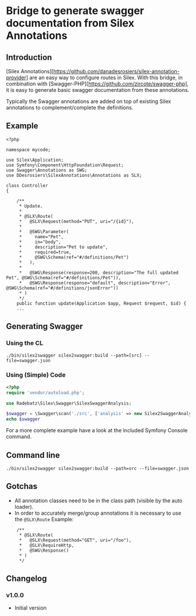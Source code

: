 Bridge to generate swagger documentation from Silex Annotations
===============================================================

## Introduction
[Silex Annotations][https://github.com/danadesrosiers/silex-annotation-provider] are an easy way to configure
routes in Silex.
With this bridge, in combination with [Swagger-PHP][https://github.com/zircote/swagger-php], it is easy to generate basic swagger documentation from these annotations.

Typically the Swagger annotations are added on top of existing Silex annotations to complement/complete the definitions.


## Example
````
<?php

namespace mycode;

use Silex\Application;
use Symfony\Component\HttpFoundation\Request;
use Swagger\Annotations as SWG;
use DDesrosiers\SilexAnnotations\Annotations as SLX;

class Controller
{

    /**
     * Update.
     *
     * @SLX\Route(
     *   @SLX\Request(method="PUT", uri="/{id}"),
     *
     *   @SWG\Parameter(
     *     name="Pet",
     *     in="body",
     *     description="Pet to update",
     *     required=true,
     *     @SWG\Schema(ref="#/definitions/Pet")
     *   ),
     *
     *   @SWG\Response(response=200, description="The full updated Pet", @SWG\Schema(ref="#/definitions/Pet")),
     *   @SWG\Response(response="default", description="Error", @SWG\Schema(ref="#/definitions/jsonError"))
     * )
     */
    public function update(Application $app, Request $request, $id) {
    ...

````


## Generating Swagger
### Using the CL
````
./bin/silex2swagger silex2swagger:build --path=[src] --file=swagger.json
````

### Using (Simple) Code
```php
<?php
require 'vendor/autoload.php';

use Radebatz\Silex\Swagger\SilexSwaggerAnalysis;

$swagger = \Swagger\scan('./src', ['analysis' => new Silex2SwaggerAnalysis([], null, new Silex2SwaggerConverter(new Application()))]);
echo $swagger
```

For a more complete example have a look at the included Symfony Console command.


## Command line
````
./bin/silex2swagger silex2swagger:build --path=src --file=swagger.json
````


## Gotchas
* All annotation classes need to be in the class path (visible by the auto loader).
* In order to accurately merge/group annotations it is necessary to use the `@SLX\Route`
  Example:
````
    /**
     * @SLX\Route(
     *   @SLX\Request(method="GET", uri="/foo"),
     *   @SLX\RequireHttp,
     *   @SWG\Response()
     * )
     */
````


## Changelog

### v1.0.0
* Initial version
